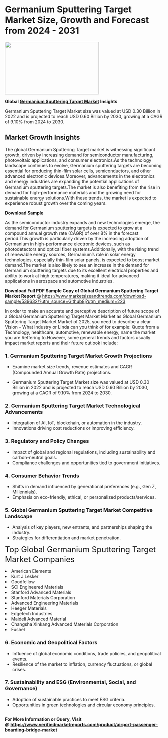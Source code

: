 <H1>Germanium Sputtering Target Market Size, Growth and Forecast from 2024 - 2031</H1><img class="aligncenter size-medium wp-image-584254" src="https://thirdeyenews.in/wp-content/uploads/2024/09/Global-Market-Research-300x168.jpeg" alt="" width="300" height="168" /><p><strong>Global&nbsp;<a href="https://www.marketsizeandtrends.com/download-sample/539632/?utm_source=Github8j?utm_medium=223">Germanium Sputtering Target Market</a> Insights</strong></p><p>Germanium Sputtering Target Market size was valued at USD 0.30 Billion in 2022 and is projected to reach USD 0.60 Billion by 2030, growing at a CAGR of 9.10% from 2024 to 2030.</p><p><h2>Market Growth Insights</h2> <p>The global Germanium Sputtering Target market is witnessing significant growth, driven by increasing demand for semiconductor manufacturing, photovoltaic applications, and consumer electronics.As the technology landscape continues to evolve, Germanium sputtering targets are becoming essential for producing thin-film solar cells, semiconductors, and other advanced electronic devices.Moreover, advancements in the electronics and energy industries are expanding the potential applications of Germanium sputtering targets.The market is also benefiting from the rise in demand for high-performance materials and the growing need for sustainable energy solutions.With these trends, the market is expected to experience robust growth over the coming years.</p> <p><strong>Download Sample</strong></p> <p>As the semiconductor industry expands and new technologies emerge, the demand for Germanium sputtering targets is expected to grow at a compound annual growth rate (CAGR) of over 8% in the forecast period.This growth is particularly driven by the increasing adoption of Germanium in high-performance electronic devices, such as photodetectors and optical fiber systems.Additionally, with the rising trend of renewable energy sources, Germanium’s role in solar energy technologies, especially thin-film solar panels, is expected to boost market demand.The market is also likely to see an increase in the demand for Germanium sputtering targets due to its excellent electrical properties and ability to work at high temperatures, making it ideal for advanced applications in aerospace and automotive industries.</p> <p><span class=""><strong>Download Full PDF Sample Copy of Global Germanium Sputtering Target Market Report</strong> @ <a href="https://www.marketsizeandtrends.com/download-sample/539632/?utm_source=Github8j?utm_medium=223" target="_blank">https://www.marketsizeandtrends.com/download-sample/539632/?utm_source=Github8j?utm_medium=223</a></span></p><p>In order to make an accurate and perceptive description of future scope of a Global&nbsp;Germanium Sputtering Target Market Market as Global&nbsp;Germanium Sputtering Target Market Market of 2025, you need to describe a clear Vision &ndash; What Industry or Linda can you think of for example: Quote from a Technology, healthcare, automotive, renewable energy, name the market you are Reffering to.However, some general trends and factors usually impact market reports and their future outlook include:</p><h3>1.&nbsp;<strong>Germanium Sputtering Target Market Growth Projections</strong></h3><ul><li>Examine market size trends, revenue estimates and CAGR (Compounded Annual Growth Rate) projections.</li><li><p>Germanium Sputtering Target Market size was valued at USD 0.30 Billion in 2022 and is projected to reach USD 0.60 Billion by 2030, growing at a CAGR of 9.10% from 2024 to 2030.</p></li></ul><h3>2.&nbsp;<strong>Germanium Sputtering Target Market Technological Advancements</strong></h3><ul><li>Integration of AI, IoT, blockchain, or automation in the industry.</li><li>Innovations driving cost reductions or improving efficiency.</li></ul><h3>3.&nbsp;<strong>Regulatory and Policy Changes</strong></h3><ul><li>Impact of global and regional regulations, including sustainability and carbon-neutral goals.</li><li>Compliance challenges and opportunities tied to government initiatives.</li></ul><h3>4.&nbsp;<strong>Consumer Behavior Trends</strong></h3><ul><li>Shifts in demand influenced by generational preferences (e.g., Gen Z, Millennials).</li><li>Emphasis on eco-friendly, ethical, or personalized products/services.</li></ul><h3>5.&nbsp;<strong>Global Germanium Sputtering Target Market Competitive Landscape</strong></h3><ul><li>Analysis of key players, new entrants, and partnerships shaping the industry.</li><li>Strategies for differentiation and market penetration.</li></ul><p data-pm-slice="1 1 []"><span style="color: inherit; font-family: inherit; font-size: 25px;">Top Global Germanium Sputtering Target Market Companies</span></p><div class="" data-test-id=""><p><li>American Elements</li><li> Kurt J.Lesker</li><li> Goodfellow</li><li> SCI Engineered Materials</li><li> Stanford Advanced Materials</li><li> Stanford Materials Corporation</li><li> Advanced Engineering Materials</li><li> Heeger Materials</li><li> Edgetech Industries</li><li> Maideli Advanced Material</li><li> Changsha Xinkang Advanced Materials Corporation</li><li> Fushel</li></p></div><h3>6.&nbsp;<strong>Economic and Geopolitical Factors</strong></h3><ul><li>Influence of global economic conditions, trade policies, and geopolitical events.</li><li>Resilience of the market to inflation, currency fluctuations, or global crises.</li></ul><h3>7.&nbsp;<strong>Sustainability and ESG (Environmental, Social, and Governance)</strong></h3><ul><li>Adoption of sustainable practices to meet ESG criteria.</li><li>Opportunities in green technologies and circular economy principles.</li></ul><h2><strong style="font-size: 14px;">For More Information or Query, Visit @&nbsp;</strong><a style="background-color: #ffffff; font-size: 14px;" href="https://www.marketsizeandtrends.com/report/germanium-sputtering-target-market/" target="_blank">https://www.verifiedmarketreports.com/product/airport-passenger-boarding-bridge-market</a></h2>